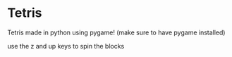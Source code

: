 # Tetris
Tetris made in python using pygame! (make sure to have pygame installed)

use the z and up keys to spin the blocks
